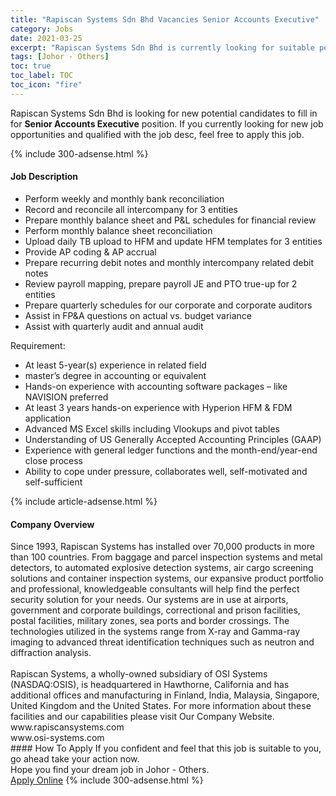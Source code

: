 ```yaml
---
title: "Rapiscan Systems Sdn Bhd Vacancies Senior Accounts Executive" 
category: Jobs 
date: 2021-03-25 
excerpt: "Rapiscan Systems Sdn Bhd is currently looking for suitable person to fill in the Senior Accounts Executive which based in Johor - Others" 
tags: [Johor - Others] 
toc: true 
toc_label: TOC 
toc_icon: "fire" 
--- 
```


<p>Rapiscan Systems Sdn Bhd is looking for new potential candidates to fill in for <b>Senior Accounts Executive</b> position. If you currently looking for new job opportunities and qualified with the job desc, feel free to apply this job.
</p>{% include 300-adsense.html %} 
<div><div><h4>Job Description</h4></div><div><div><span><div><ul><li>Perform weekly and monthly bank reconciliation</li><li>Record and reconcile all intercompany for 3 entities</li><li>Prepare monthly balance sheet and P&amp;L schedules for financial review</li><li>Perform monthly balance sheet reconciliation</li><li>Upload daily TB upload to HFM and update HFM templates for 3 entities</li><li>Provide AP coding &amp; AP accrual</li><li>Prepare recurring debit notes and monthly intercompany related debit notes</li><li>Review payroll mapping, prepare payroll JE and PTO true-up for 2 entities</li><li>Prepare quarterly schedules for our corporate and corporate auditors</li><li>Assist in FP&amp;A questions on actual vs. budget variance</li><li>Assist with quarterly audit and annual audit</li></ul><p>Requirement:</p><ul><li>At least 5-year(s) experience in related field</li><li>master&#8217;s degree in accounting or equivalent</li><li>Hands-on experience with accounting software packages &#8211; like NAVISION preferred</li><li>At least 3 years hands-on experience with Hyperion HFM &amp; FDM application</li><li>Advanced MS Excel skills including Vlookups and pivot tables</li><li>Understanding of US Generally Accepted Accounting Principles (GAAP)</li><li>Experience with general ledger functions and the month-end/year-end close process</li><li>Ability to cope under pressure, collaborates well, self-motivated and self-sufficient</li></ul></div></span></div></div></div> 
{% include article-adsense.html %} 
<div><div><h4>Company Overview</h4></div><div><div><span><div><div>Since 1993, Rapiscan Systems has installed over 70,000 products in more than 100 countries. From baggage and parcel inspection systems and metal detectors, to automated explosive detection systems, air cargo screening solutions and container inspection systems, our expansive product portfolio and professional, knowledgeable consultants will help find the perfect security solution for your needs. Our systems are in use at airports, government and corporate buildings, correctional and prison facilities, postal facilities, military zones, sea ports and border crossings. The technologies utilized in the systems range from X-ray and Gamma-ray imaging to advanced threat identification techniques such as neutron and diffraction analysis.<br>
<br>
Rapiscan Systems, a wholly-owned subsidiary of OSI Systems (NASDAQ:OSIS), is headquartered in Hawthorne, California and has additional offices and manufacturing in Finland, India, Malaysia, Singapore, United Kingdom and the United States. For more information about these facilities and our capabilities please visit Our Company Website.<br>
www.rapiscansystems.com<br>
www.osi-systems.com</div></div></span></div></div></div> 
#### How To Apply 
If you confident and feel that this job is suitable to you, go ahead take your action now. <br/> 
Hope you find your dream job in Johor - Others. <br/> 
<a href="https://www.jobstreet.com.my/en/job/senior-accounts-executive-4516173?jobId=jobstreet-my-job-4516173&" class="btn btn--info" target="_blank" rel="nofollow noopenner">Apply Online</a> 
{% include 300-adsense.html %} 
